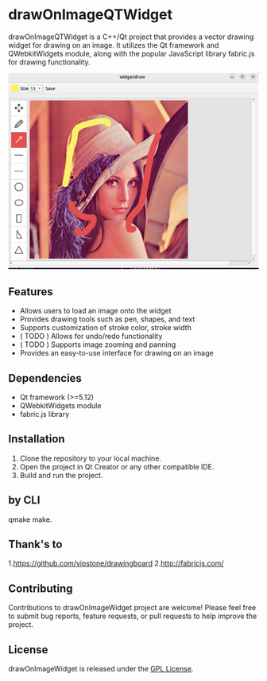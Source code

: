 # drawOnImageQTWidget

drawOnImageQTWidget is a C++/Qt project that provides a vector drawing widget for drawing on an image. It utilizes the Qt framework and QWebkitWidgets module, along with the popular JavaScript library fabric.js for drawing functionality.


![screenshot](https://github.com/zebulon75018/drawOnImageQTWidget/blob/main/screenshot1.png?raw=true)
## Features

- Allows users to load an image onto the widget
- Provides drawing tools such as pen, shapes, and text
- Supports customization of stroke color, stroke width
- ( TODO )  Allows for undo/redo functionality
- ( TODO ) Supports image zooming and panning
- Provides an easy-to-use interface for drawing on an image

## Dependencies

- Qt framework (>=5.12)
- QWebkitWidgets module
- fabric.js library

## Installation

1. Clone the repository to your local machine.
2. Open the project in Qt Creator or any other compatible IDE.
3. Build and run the project.

## by CLI 
qmake
make.

## Thank's to 

1.https://github.com/vipstone/drawingboard
2.http://fabricjs.com/


## Contributing

Contributions to drawOnImageWidget project are welcome! Please feel free to submit bug reports, feature requests, or pull requests to help improve the project.

## License

drawOnImageWidget is released under the [GPL License](LICENSE).

